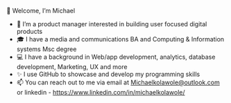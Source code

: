  👋 Welcome, I’m Michael 
- 👀 I’m a product manager interested in building user focused digital products
- 🎓 I have a media and communications BA and Computing & Information systems Msc degree
- 💻  I have a background in Web/app development, analytics, database development, Marketing, UX and more
- ✨ I use GitHub to showcase and develop my programming skills
- 📫 You can reach out to me via email at Michaelkolawole@outlook.com or linkedin - https://www.linkedin.com/in/michaelkolawole/

